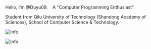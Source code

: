 Hello, I’m @Duyu09. &nbsp;&nbsp;&nbsp;A "Computer Programming Enthusiast".

Student from Qilu University of Technology (Shandong Academy of Sciences), School of Computer Science & Technology.

![info](https://github-readme-stats.vercel.app/api/top-langs/?username=Duyu09&layout=compact&show_icons=true&count_private=true&hide=prs&theme=cobalt)

![info](https://github-readme-stats.vercel.app/api?username=Duyu09&show_icons=true&count_private=true&hide=prs&theme=cobalt)
